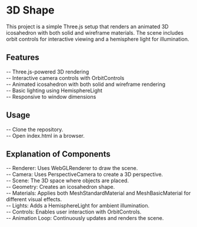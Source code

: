 # 3D Shape

This project is a simple Three.js setup that renders an animated 3D icosahedron with both solid and wireframe materials. The scene includes orbit controls for interactive viewing and a hemisphere light for illumination.<br>

## Features
-- Three.js-powered 3D rendering<br>
-- Interactive camera controls with OrbitControls<br>
-- Animated icosahedron with both solid and wireframe rendering<br>
-- Basic lighting using HemisphereLight<br>
-- Responsive to window dimensions<br>

## Usage
-- Clone the repository.<br>
-- Open index.html in a browser.<br>

## Explanation of Components
-- Renderer: Uses WebGLRenderer to draw the scene.<br>
-- Camera: Uses PerspectiveCamera to create a 3D perspective.<br>
-- Scene: The 3D space where objects are placed.<br>
-- Geometry: Creates an icosahedron shape.<br>
-- Materials: Applies both MeshStandardMaterial and MeshBasicMaterial for different visual effects.<br>
-- Lights: Adds a HemisphereLight for ambient illumination.<br>
-- Controls: Enables user interaction with OrbitControls.<br>
-- Animation Loop: Continuously updates and renders the scene.<br>
